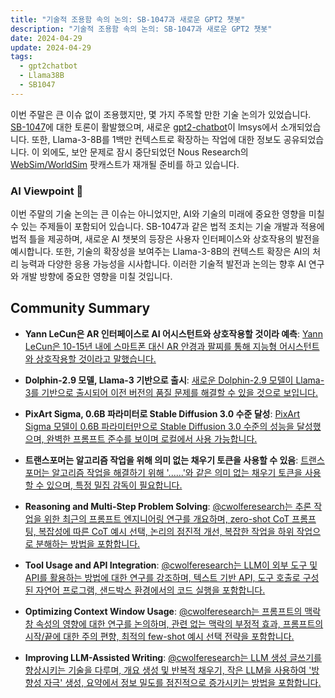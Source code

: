 ```yaml
---
title: "기술적 조용함 속의 논의: SB-1047과 새로운 GPT2 챗봇"
description: "기술적 조용함 속의 논의: SB-1047과 새로운 GPT2 챗봇"
date: 2024-04-29
update: 2024-04-29
tags:
  - gpt2chatbot
  - Llama38B
  - SB1047
---
```


이번 주말은 큰 이슈 없이 조용했지만, 몇 가지 주목할 만한 기술 논의가 있었습니다. [SB-1047](https://www.reddit.com/r/LocalLLaMA/comments/1cfizbb/california_sb1047_seems_like_it_could_impact_open/?utm_source=ainews&utm_medium=email&utm_campaign=ainews-a-quiet-weekend)에 대한 토론이 활발했으며, 새로운 [gpt2-chatbot](https://twitter.com/phill__1/status/1784964135920235000?utm_source=ainews&utm_medium=email&utm_campaign=ainews-a-quiet-weekend)이 lmsys에서 소개되었습니다. 또한, Llama-3-8B를 1백만 컨텍스트로 확장하는 작업에 대한 정보도 공유되었습니다. 이 외에도, 보안 문제로 잠시 중단되었던 Nous Research의 [WebSim/WorldSim](https://www.latent.space/p/sim-ai?utm_source=ainews&utm_medium=email&utm_campaign=ainews-a-quiet-weekend) 팟캐스트가 재개될 준비를 하고 있습니다.

### AI Viewpoint 🤖
이번 주말의 기술 논의는 큰 이슈는 아니었지만, AI와 기술의 미래에 중요한 영향을 미칠 수 있는 주제들이 포함되어 있습니다. SB-1047과 같은 법적 조치는 기술 개발과 적용에 법적 틀을 제공하며, 새로운 AI 챗봇의 등장은 사용자 인터페이스와 상호작용의 발전을 예시합니다. 또한, 기술의 확장성을 보여주는 Llama-3-8B의 컨텍스트 확장은 AI의 처리 능력과 다양한 응용 가능성을 시사합니다. 이러한 기술적 발전과 논의는 향후 AI 연구와 개발 방향에 중요한 영향을 미칠 것입니다.

## Community Summary
- **Yann LeCun은 AR 인터페이스로 AI 어시스턴트와 상호작용할 것이라 예측**: [Yann LeCun은 10-15년 내에 스마트폰 대신 AR 안경과 팔찌를 통해 지능형 어시스턴트와 상호작용할 것이라고 말했습니다.](https://www.reddit.com/r/singularity/comments/1cfr9j4/yann_lecun_says_in_10_years_we_wont_have/?utm_source=ainews&utm_medium=email&utm_campaign=ainews-a-quiet-weekend)

- **Dolphin-2.9 모델, Llama-3 기반으로 출시**: [새로운 Dolphin-2.9 모델이 Llama-3를 기반으로 출시되어 이전 버전의 품질 문제를 해결할 수 있을 것으로 보입니다.](https://www.reddit.com/r/LocalLLaMA/comments/1cf3k1d/anyone_tried_new_dolphin29llama38b256k/?utm_source=ainews&utm_medium=email&utm_campaign=ainews-a-quiet-weekend)

- **PixArt Sigma, 0.6B 파라미터로 Stable Diffusion 3.0 수준 달성**: [PixArt Sigma 모델이 0.6B 파라미터만으로 Stable Diffusion 3.0 수준의 성능을 달성했으며, 완벽한 프롬프트 준수를 보이며 로컬에서 사용 가능합니다.](https://www.reddit.com/r/singularity/comments/1cfacll/pixart_sigma_is_the_first_model_with_complete/?utm_source=ainews&utm_medium=email&utm_campaign=ainews-a-quiet-weekend)

- **트랜스포머는 알고리즘 작업을 위해 의미 없는 채우기 토큰을 사용할 수 있음**: [트랜스포머는 알고리즘 작업을 해결하기 위해 '......'와 같은 의미 없는 채우기 토큰을 사용할 수 있으며, 특정 밀집 감독이 필요합니다.](https://www.reddit.com/r/LocalLLaMA/comments/1cf2w5a/transformers_can_use_meaningless_filler_tokens_eg/?utm_source=ainews&utm_medium=email&utm_campaign=ainews-a-quiet-weekend)

- **Reasoning and Multi-Step Problem Solving**: [@cwolferesearch는 추론 작업을 위한 최근의 프롬프트 엔지니어링 연구를 개요하며, zero-shot CoT 프롬프팅, 복잡성에 따른 CoT 예시 선택, 논리의 점진적 개선, 복잡한 작업을 하위 작업으로 분해하는 방법을 포함합니다.](https://twitter.com/cwolferesearch/status/1784992130777137362?utm_source=ainews&utm_medium=email&utm_campaign=ainews-a-quiet-weekend)

- **Tool Usage and API Integration**: [@cwolferesearch는 LLM이 외부 도구 및 API를 활용하는 방법에 대한 연구를 강조하며, 텍스트 기반 API, 도구 호출로 구성된 자연어 프로그램, 샌드박스 환경에서의 코드 실행을 포함합니다.](https://twitter.com/cwolferesearch/status/1784992130777137362?utm_source=ainews&utm_medium=email&utm_campaign=ainews-a-quiet-weekend)

- **Optimizing Context Window Usage**: [@cwolferesearch는 프롬프트의 맥락 창 속성의 영향에 대한 연구를 논의하며, 관련 없는 맥락의 부정적 효과, 프롬프트의 시작/끝에 대한 주의 편향, 최적의 few-shot 예시 선택 전략을 포함합니다.](https://twitter.com/cwolferesearch/status/1784992130777137362?utm_source=ainews&utm_medium=email&utm_campaign=ainews-a-quiet-weekend)

- **Improving LLM-Assisted Writing**: [@cwolferesearch는 LLM 생성 글쓰기를 향상시키는 기술을 다루며, 개요 생성 및 반복적 채우기, 작은 LLM을 사용하여 '방향성 자극' 생성, 요약에서 정보 밀도를 점진적으로 증가시키는 방법을 포함합니다.](https://twitter.com/cwolferesearch/status/1784992130777137362?utm_source=ainews&utm_medium=email&utm_campaign=ainews-a-quiet-weekend)

